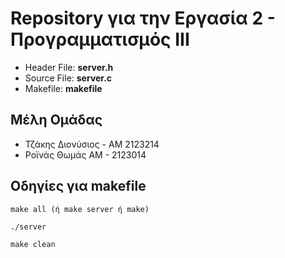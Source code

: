 # Repository για την Εργασία 2 - Προγραμματισμός ΙΙΙ #
* Header File: __server.h__   
* Source File: __server.c__    
* Makefile: __makefile__    

## Μέλη Ομάδας ##
- Τζάκης Διονύσιος - ΑΜ 2123214     
- Ροϊνάς Θωμάς ΑΜ - 2123014     

## Οδηγίες για makefile ##

`make all (ή make server ή make)`

`./server`    

`make clean`
   


